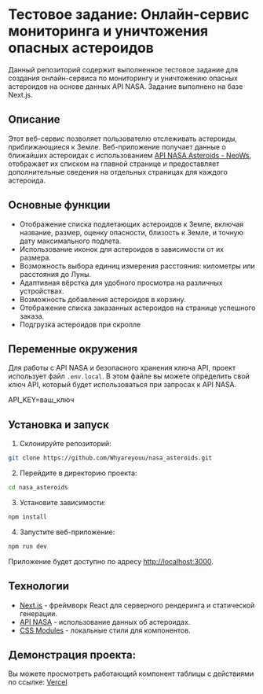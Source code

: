 # Тестовое задание: Онлайн-сервис мониторинга и уничтожения опасных астероидов

Данный репозиторий содержит выполненное тестовое задание для создания онлайн-сервиса по мониторингу и уничтожению опасных астероидов на основе данных API NASA. Задание выполнено на базе Next.js.

## Описание

Этот веб-сервис позволяет пользователю отслеживать астероиды, приближающиеся к Земле. Веб-приложение получает данные о ближайших астероидах с использованием [API NASA Asteroids - NeoWs](https://api.nasa.gov/neo/rest/v1/neo/browse), отображает их списком на главной странице и предоставляет дополнительные сведения на отдельных страницах для каждого астероида.

## Основные функции

- Отображение списка подлетающих астероидов к Земле, включая название, размер, оценку опасности, близость к Земле, и точную дату максимального подлета.
- Использование иконок для астероидов в зависимости от их размера.
- Возможность выбора единиц измерения расстояния: километры или расстояния до Луны.
- Адаптивная вёрстка для удобного просмотра на различных устройствах.
- Возможность добавления астероидов в корзину.
- Отображение списка заказанных астероидов на странице успешного заказа.
- Подгрузка астероидов при скролле

## Переменные окружения

Для работы с API NASA и безопасного хранения ключа API, проект использует файл `.env.local`. В этом файле вы можете определить свой ключ API, который будет использоваться при запросах к API NASA.

API_KEY=ваш_ключ

## Установка и запуск

1. Склонируйте репозиторий:

```bash
git clone https://github.com/Whyareyouu/nasa_asteroids.git
```

2. Перейдите в директорию проекта:

```bash
cd nasa_asteroids
```

3. Установите зависимости:

```bash
npm install
```

4. Запустите веб-приложение:

```bash
npm run dev
```

Приложение будет доступно по адресу [http://localhost:3000](http://localhost:3000).

## Технологии

- [Next.js](https://nextjs.org/) - фреймворк React для серверного рендеринга и статической генерации.
- [API NASA](https://api.nasa.gov/) - использование данных об астероидах.
- [CSS Modules](https://github.com/css-modules/css-modules) - локальные стили для компонентов.

## Демонстрация проекта:

Вы можете просмотреть работающий компонент таблицы с действиями по ссылке: [Vercel](https://nasa-asteroids-zeta.vercel.app/)

